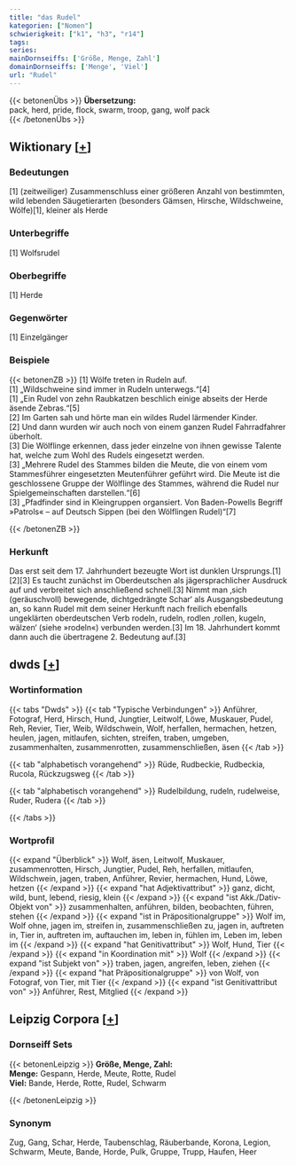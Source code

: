 ```yaml
---
title: "das Rudel"
kategorien: ["Nomen"]
schwierigkeit: ["k1", "h3", "r14"]
tags:
series:
mainDornseiffs: ['Größe, Menge, Zahl']
domainDornseiffs: ['Menge', 'Viel']
url: "Rudel"
---
```


{{< betonenÜbs >}}
**Übersetzung:**  
pack, herd, pride, flock, swarm, troop, gang, wolf pack  
{{< /betonenÜbs >}}

## Wiktionary [[+](https://de.wiktionary.org/wiki/Rudel)]

### Bedeutungen
[1] (zeitweiliger) Zusammenschluss einer größeren Anzahl von bestimmten, wild lebenden Säugetierarten (besonders Gämsen, Hirsche, Wildschweine, Wölfe)[1], kleiner als Herde  

### Unterbegriffe
[1] Wolfsrudel  

### Oberbegriffe
[1] Herde  

### Gegenwörter
[1] Einzelgänger  

### Beispiele
{{< betonenZB >}}
[1] Wölfe treten in Rudeln auf.  
[1] „Wildschweine sind immer in Rudeln unterwegs.“[4]  
[1] „Ein Rudel von zehn Raubkatzen beschlich einige abseits der Herde äsende Zebras.“[5]  
[2] Im Garten sah und hörte man ein wildes Rudel lärmender Kinder.  
[2] Und dann wurden wir auch noch von einem ganzen Rudel Fahrradfahrer überholt.  
[3] Die Wölflinge erkennen, dass jeder einzelne von ihnen gewisse Talente hat, welche zum Wohl des Rudels eingesetzt werden.  
[3] „Mehrere Rudel des Stammes bilden die Meute, die von einem vom Stammesführer eingesetzten Meutenführer geführt wird. Die Meute ist die geschlossene Gruppe der Wölflinge des Stammes, während die Rudel nur Spielgemeinschaften darstellen.“[6]  
[3] „Pfadfinder sind in Kleingruppen organsiert. Von Baden-Powells Begriff »Patrols« – auf Deutsch Sippen (bei den Wölflingen Rudel)“[7]  

{{< /betonenZB >}}
### Herkunft
Das erst seit dem 17. Jahrhundert bezeugte Wort ist dunklen Ursprungs.[1][2][3] Es taucht zunächst im Oberdeutschen als jägersprachlicher Ausdruck auf und verbreitet sich anschließend schnell.[3] Nimmt man ‚sich (geräuschvoll) bewegende, dichtgedrängte Schar‘ als Ausgangsbedeutung an, so kann Rudel mit dem seiner Herkunft nach freilich ebenfalls ungeklärten oberdeutschen Verb rodeln, rudeln, rodlen ‚rollen, kugeln, wälzen‘ (siehe »rodeln«) verbunden werden.[3] Im 18. Jahrhundert kommt dann auch die übertragene 2. Bedeutung auf.[3]  



## dwds [[+](https://www.dwds.de/wb/Rudel)]

### Wortinformation
{{< tabs "Dwds" >}}
{{< tab "Typische Verbindungen" >}}
Anführer, Fotograf, Herd, Hirsch, Hund, Jungtier, Leitwolf, Löwe, Muskauer, Pudel, Reh, Revier, Tier, Weib, Wildschwein, Wolf, herfallen, hermachen, hetzen, heulen, jagen, mitlaufen, sichten, streifen, traben, umgeben, zusammenhalten, zusammenrotten, zusammenschließen, äsen
{{< /tab >}}

{{< tab "alphabetisch vorangehend" >}}
Rüde, Rudbeckie, Rudbeckia, Rucola, Rückzugsweg
{{< /tab >}}

{{< tab "alphabetisch vorangehend" >}}
Rudelbildung, rudeln, rudelweise, Ruder, Rudera
{{< /tab >}}

{{< /tabs >}}

### Wortprofil
{{< expand "Überblick" >}} Wolf, äsen, Leitwolf, Muskauer, zusammenrotten, Hirsch, Jungtier, Pudel, Reh, herfallen, mitlaufen, Wildschwein, jagen, traben, Anführer, Revier, hermachen, Hund, Löwe, hetzen {{< /expand >}}
{{< expand "hat Adjektivattribut" >}} ganz, dicht, wild, bunt, lebend, riesig, klein {{< /expand >}}
{{< expand "ist Akk./Dativ-Objekt von" >}} zusammenhalten, anführen, bilden, beobachten, führen, stehen {{< /expand >}}
{{< expand "ist in Präpositionalgruppe" >}} Wolf im, Wolf ohne, jagen im, streifen in, zusammenschließen zu, jagen in, auftreten in, Tier in, auftreten im, auftauchen im, leben in, fühlen im, Leben im, leben im {{< /expand >}}
{{< expand "hat Genitivattribut" >}} Wolf, Hund, Tier {{< /expand >}}
{{< expand "in Koordination mit" >}} Wolf {{< /expand >}}
{{< expand "ist Subjekt von" >}} traben, jagen, angreifen, leben, ziehen {{< /expand >}}
{{< expand "hat Präpositionalgruppe" >}} von Wolf, von Fotograf, von Tier, mit Tier {{< /expand >}}
{{< expand "ist Genitivattribut von" >}} Anführer, Rest, Mitglied {{< /expand >}}

## Leipzig Corpora [[+](https://corpora.uni-leipzig.de/en/res?word=Rudel&corpusId=deu_newscrawl-public_2018)]

### Dornseiff Sets
{{< betonenLeipzig >}}
**Größe, Menge, Zahl:**  
**Menge:** Gespann, Herde, Meute, Rotte, Rudel  
**Viel:** Bande, Herde, Rotte, Rudel, Schwarm  

{{< /betonenLeipzig >}}

### Synonym
Zug, Gang, Schar, Herde, Taubenschlag, Räuberbande, Korona, Legion, Schwarm, Meute, Bande, Horde, Pulk, Gruppe, Trupp, Haufen, Heer

